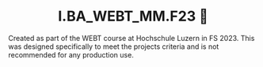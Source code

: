 <h1 align="center">
  <br>
  I.BA_WEBT_MM.F23 📯
  <br>
</h1>

Created as part of the WEBT course at Hochschule Luzern in FS 2023. This was designed specifically to meet the projects criteria and is not recommended for any production use.
